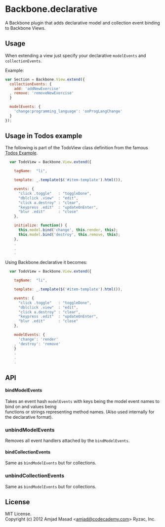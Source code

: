 # Backbone.declarative

A Backbone plugin that adds declarative model and collection event binding to Backbone Views.

## Usage

When extending a view just specify your declarative `modelEvents` and `collectionEvents`.  

Example:

```javascript
var Section = Backbone.View.extend({
  collectionEvents: {
    add: 'addNewExercise'
  , remove: 'removeNewExercise'
  }

  modelEvents: {
    'change:programming_language': 'onProgLangChange'
  }
});
```

## Usage in Todos example

The following is part of the TodoView class definition from the famous [Todos Example](http://backbonejs.org/docs/todos.html).  
```javascript
  var TodoView = Backbone.View.extend({

    tagName:  "li",

    template: _.template($('#item-template').html()),

    events: {
      "click .toggle"   : "toggleDone",
      "dblclick .view"  : "edit",
      "click a.destroy" : "clear",
      "keypress .edit"  : "updateOnEnter",
      "blur .edit"      : "close"
    },

    initialize: function() {
      this.model.bind('change', this.render, this);
      this.model.bind('destroy', this.remove, this);
    },
    .
    .
    .
```


Using Backbone.declarative it becomes:
```javascript
  var TodoView = Backbone.View.extend({

    tagName:  "li",

    template: _.template($('#item-template').html()),

    events: {
      "click .toggle"   : "toggleDone",
      "dblclick .view"  : "edit",
      "click a.destroy" : "clear",
      "keypress .edit"  : "updateOnEnter",
      "blur .edit"      : "close"
    },

    modelEvents: {
      'change': 'render'
    , 'destroy': 'remove'
    }
    .
    .
    .
```

## API

#### bindModelEvents

Takes an event hash `modelEvents` with keys being the model event names to bind on and values being  
functions or strings representing method names. (Also used internally for the declarative format).

### unbindModelEvents

Removes all event handlers attached by the `bindModelEvents`.

#### bindCollectionEvents

Same as `bindModelEvents` but for collections.

### unbindCollectionEvents

Same as `bindModelEvents` but for collections.


## License
MIT License.  
Copyright (c) 2012 Amjad Masad &lt;amjad@codecademy.com&gt; Ryzac, Inc.
